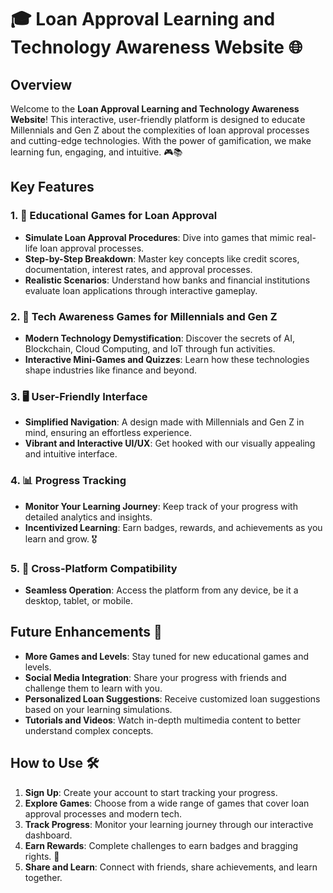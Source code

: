 # 🎓 Loan Approval Learning and Technology Awareness Website 🌐

## Overview
Welcome to the **Loan Approval Learning and Technology Awareness Website**! This interactive, user-friendly platform is designed to educate Millennials and Gen Z about the complexities of loan approval processes and cutting-edge technologies. With the power of gamification, we make learning fun, engaging, and intuitive. 🎮📚

## Key Features

### 1. 🏦 Educational Games for Loan Approval
- **Simulate Loan Approval Procedures**: Dive into games that mimic real-life loan approval processes.
- **Step-by-Step Breakdown**: Master key concepts like credit scores, documentation, interest rates, and approval processes.
- **Realistic Scenarios**: Understand how banks and financial institutions evaluate loan applications through interactive gameplay.

### 2. 🧠 Tech Awareness Games for Millennials and Gen Z
- **Modern Technology Demystification**: Discover the secrets of AI, Blockchain, Cloud Computing, and IoT through fun activities.
- **Interactive Mini-Games and Quizzes**: Learn how these technologies shape industries like finance and beyond.

### 3. 🖥️ User-Friendly Interface
- **Simplified Navigation**: A design made with Millennials and Gen Z in mind, ensuring an effortless experience.
- **Vibrant and Interactive UI/UX**: Get hooked with our visually appealing and intuitive interface.

### 4. 📊 Progress Tracking
- **Monitor Your Learning Journey**: Keep track of your progress with detailed analytics and insights.
- **Incentivized Learning**: Earn badges, rewards, and achievements as you learn and grow. 🎖️

### 5. 📱 Cross-Platform Compatibility
- **Seamless Operation**: Access the platform from any device, be it a desktop, tablet, or mobile.

## Future Enhancements 🚀
- **More Games and Levels**: Stay tuned for new educational games and levels.
- **Social Media Integration**: Share your progress with friends and challenge them to learn with you.
- **Personalized Loan Suggestions**: Receive customized loan suggestions based on your learning simulations.
- **Tutorials and Videos**: Watch in-depth multimedia content to better understand complex concepts.

## How to Use 🛠️
1. **Sign Up**: Create your account to start tracking your progress.
2. **Explore Games**: Choose from a wide range of games that cover loan approval processes and modern tech.
3. **Track Progress**: Monitor your learning journey through our interactive dashboard.
4. **Earn Rewards**: Complete challenges to earn badges and bragging rights. 🏅
5. **Share and Learn**: Connect with friends, share achievements, and learn together.
